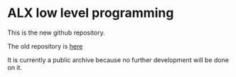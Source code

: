 # ALX low level programming

This is the new github repository.

The old repository is [here](https://github.com/gekkowrld/alx-low_level_programming_old)

It is currently a public archive because no further development will be done on it.
